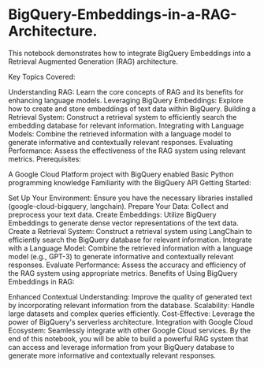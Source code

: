 # BigQuery-Embeddings-in-a-RAG-Architecture.
This notebook demonstrates how to integrate BigQuery Embeddings into a Retrieval Augmented Generation (RAG) architecture.

Key Topics Covered:

Understanding RAG: Learn the core concepts of RAG and its benefits for enhancing language models.
Leveraging BigQuery Embeddings: Explore how to create and store embeddings of text data within BigQuery.
Building a Retrieval System: Construct a retrieval system to efficiently search the embedding database for relevant information.
Integrating with Language Models: Combine the retrieved information with a language model to generate informative and contextually relevant responses.
Evaluating Performance: Assess the effectiveness of the RAG system using relevant metrics.
Prerequisites:

A Google Cloud Platform project with BigQuery enabled
Basic Python programming knowledge
Familiarity with the BigQuery API
Getting Started:

Set Up Your Environment: Ensure you have the necessary libraries installed (google-cloud-bigquery, langchain).
Prepare Your Data: Collect and preprocess your text data.
Create Embeddings: Utilize BigQuery Embeddings to generate dense vector representations of the text data.
Create a Retrieval System: Construct a retrieval system using LangChain to efficiently search the BigQuery database for relevant information.
Integrate with a Language Model: Combine the retrieved information with a language model (e.g., GPT-3) to generate informative and contextually relevant responses.
Evaluate Performance: Assess the accuracy and efficiency of the RAG system using appropriate metrics.
Benefits of Using BigQuery Embeddings in RAG:

Enhanced Contextual Understanding: Improve the quality of generated text by incorporating relevant information from the database.
Scalability: Handle large datasets and complex queries efficiently.
Cost-Effective: Leverage the power of BigQuery's serverless architecture.
Integration with Google Cloud Ecosystem: Seamlessly integrate with other Google Cloud services.
By the end of this notebook, you will be able to build a powerful RAG system that can access and leverage information from your BigQuery database to generate more informative and contextually relevant responses.








